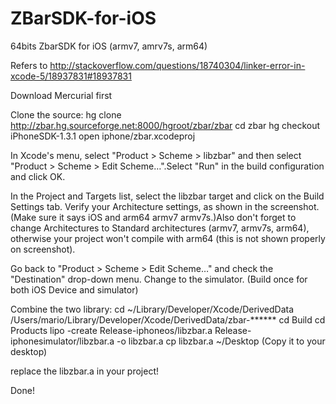 ZBarSDK-for-iOS
===============

64bits ZbarSDK for iOS (armv7, amrv7s, arm64)


Refers to http://stackoverflow.com/questions/18740304/linker-error-in-xcode-5/18937831#18937831


Download Mercurial first

Clone the source:
hg clone http://zbar.hg.sourceforge.net:8000/hgroot/zbar/zbar 
cd zbar 
hg checkout iPhoneSDK-1.3.1 
open iphone/zbar.xcodeproj 

In Xcode's menu, select "Product > Scheme > libzbar" and then select "Product > Scheme > Edit Scheme…".Select "Run" in the build configuration and click OK.

In the Project and Targets list, select the libzbar target and click on the Build Settings tab. Verify your Architecture settings, as shown in the screenshot. (Make sure it says iOS and arm64 armv7 armv7s.)Also don't forget to change Architectures to Standard architectures (armv7, armv7s, arm64), otherwise your project won't compile with arm64 (this is not shown properly on screenshot).

Go back to "Product > Scheme > Edit Scheme…" and check the "Destination" drop-down menu. Change to the simulator. (Build once for both iOS Device and simulator)

Combine the two library:
cd ~/Library/Developer/Xcode/DerivedData
/Users/mario/Library/Developer/Xcode/DerivedData/zbar-******
cd Build
cd Products
lipo -create Release-iphoneos/libzbar.a Release-iphonesimulator/libzbar.a -o libzbar.a 
cp libzbar.a ~/Desktop (Copy it to your desktop)

replace the libzbar.a in your project!

Done!